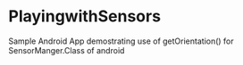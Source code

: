 # PlayingwithSensors
Sample Android App demostrating use of getOrientation() for SensorManger.Class of android
